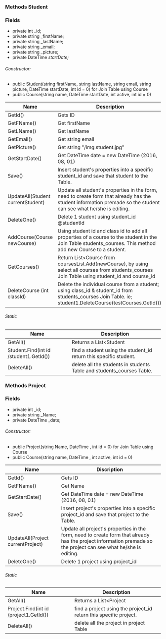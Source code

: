 ### Methods Student

### Fields


* private int _id;
* private string _firstName;
* private string _lastName;
* private string _email;
* private string _picture;
* private DateTime _startDate;_


###### Constructor:
* public Student(string firstName, string lastName, string email, string picture, DateTime startDate, int id = 0)
for Join Table using Course
* public Course(string name, DateTime startDate, int active, int id = 0)

Name|Description
---|---
GetId() | Gets ID
GetFName() | Get firstName
GetLName() | Get lastName
GetEmail() | Get string email
GetPicture() | Get string "/img.student.jpg"
GetStartDate() | Get DateTime date = new DateTime (2016, 08, 01)
Save() | Insert student's properties into a specific student_id and save that student to the Table.
UpdateAll(Student currentStudent) | Update all student's properties in the form, need to create form that already has the student information premade so the student can see what he/she is editing.
DeleteOne() | Delete 1 student using student_id @studentId
AddCourse(Course newCourse) | Using student id and class id to add all properties of a course to the student in the Join Table students_courses. This method add new Course to a student.
GetCourses() | Return List<Course from coursesList.Add(newCourse), by using select all courses from students_courses Join Table using student_id and course_id
 DeleteCourse (int classId) | Delete the individual course from a student; using class_id & student_id from students_courses Join Table. ie; student1.DeleteCourse(testCourses.GetId());

###### Static

Name| Description
---|---
GetAll() | Returns a List<Student
Student.Find(int id /student1.GetId()) | find a student using the student_id return this specific student.
DeleteAll() | delete all the students in students Table and students_courses Table.



### Methods Project

### Fields
* private int _id;
* private string _Name;
* private DateTime _date;

###### Constructor:
* public Project(string Name, DateTime , int id = 0)
for Join Table using Course
* public Course(string name, DateTime , int active, int id = 0)

Name|Discription
---|---
GetId() | Gets ID
GetFName() | Get Name
GetStartDate() | Get DateTime date = new DateTime (2016, 08, 01)
Save() | Insert project's properties into a specific project_id and save that project to the Table.
UpdateAll(Project currentProject) | Update all project's properties in the form, need to create form that already has the project information premade so the project can see what he/she is editing.
DeleteOne() | Delete 1 project using project_id


###### Static

Name| Description
---|---
GetAll() | Returns a List<Project
Project.Find(int id /project1.GetId()) | find a project using the project_id return this specific project.
DeleteAll() | delete all the project in project Table

